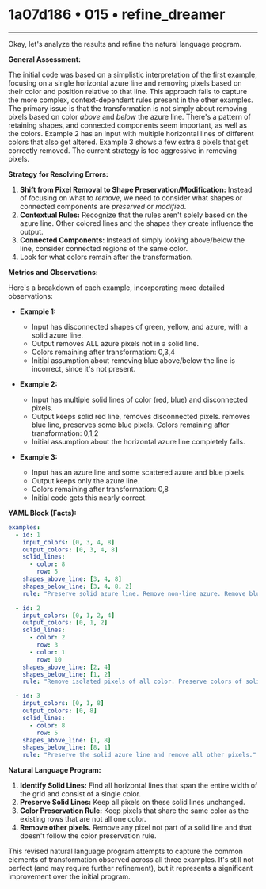 # 1a07d186 • 015 • refine_dreamer

---
Okay, let's analyze the results and refine the natural language program.

**General Assessment:**

The initial code was based on a simplistic interpretation of the first example, focusing on a single horizontal azure line and removing pixels based on their color and position relative to that line. This approach fails to capture the more complex, context-dependent rules present in the other examples. The primary issue is that the transformation is not simply about removing pixels based on color *above* and *below* the azure line. There's a pattern of retaining shapes, and connected components seem important, as well as the colors. Example 2 has an input with multiple horizontal lines of different colors that also get altered. Example 3 shows a few extra `8` pixels that get correctly removed. The current strategy is too aggressive in removing pixels.

**Strategy for Resolving Errors:**

1.  **Shift from Pixel Removal to Shape Preservation/Modification:** Instead of focusing on what to *remove*, we need to consider what shapes or connected components are *preserved* or *modified*.
2.  **Contextual Rules:** Recognize that the rules aren't solely based on the azure line. Other colored lines and the shapes they create influence the output.
3.  **Connected Components:** Instead of simply looking above/below the line, consider connected regions of the same color.
4. Look for what colors remain after the transformation.

**Metrics and Observations:**

Here's a breakdown of each example, incorporating more detailed observations:

*   **Example 1:**
    *   Input has disconnected shapes of green, yellow, and azure, with a solid azure line.
    *   Output removes ALL azure pixels not in a solid line.
    *  Colors remaining after transformation: 0,3,4
    *   Initial assumption about removing blue above/below the line is incorrect, since it's not present.

*   **Example 2:**
    *   Input has multiple solid lines of color (red, blue) and disconnected pixels.
    *   Output keeps solid red line, removes disconnected pixels. removes blue line, preserves some blue pixels.
      Colors remaining after transformation: 0,1,2
    *  Initial assumption about the horizontal azure line completely fails.

*   **Example 3:**
    *   Input has an azure line and some scattered azure and blue pixels.
    *   Output keeps only the azure line.
    *  Colors remaining after transformation: 0,8
    *   Initial code gets this nearly correct.

**YAML Block (Facts):**

```yaml
examples:
  - id: 1
    input_colors: [0, 3, 4, 8]
    output_colors: [0, 3, 4, 8]
    solid_lines:
      - color: 8
        row: 5
    shapes_above_line: [3, 4, 8]
    shapes_below_line: [3, 4, 8, 2]
    rule: "Preserve solid azure line. Remove non-line azure. Remove blue. Maintain other colors, but only on existing rows."

  - id: 2
    input_colors: [0, 1, 2, 4]
    output_colors: [0, 1, 2]
    solid_lines:
      - color: 2
        row: 3
      - color: 1
        row: 10
    shapes_above_line: [2, 4]
    shapes_below_line: [1, 2]
    rule: "Remove isolated pixels of all color. Preserve colors of solid lines, remove others unless present as a solid line"

  - id: 3
    input_colors: [0, 1, 8]
    output_colors: [0, 8]
    solid_lines:
      - color: 8
        row: 5
    shapes_above_line: [1, 8]
    shapes_below_line: [8, 1]
    rule: "Preserve the solid azure line and remove all other pixels."
```

**Natural Language Program:**

1.  **Identify Solid Lines:** Find all horizontal lines that span the entire width of the grid and consist of a single color.
2.  **Preserve Solid Lines:** Keep all pixels on these solid lines unchanged.
3.  **Color Preservation Rule:** Keep pixels that share the same color as the existing rows that are not all one color.
4. **Remove other pixels.** Remove any pixel not part of a solid line and that doesn't follow the color preservation rule.

This revised natural language program attempts to capture the common elements of transformation observed across all three examples. It's still not perfect (and may require further refinement), but it represents a significant improvement over the initial program.

